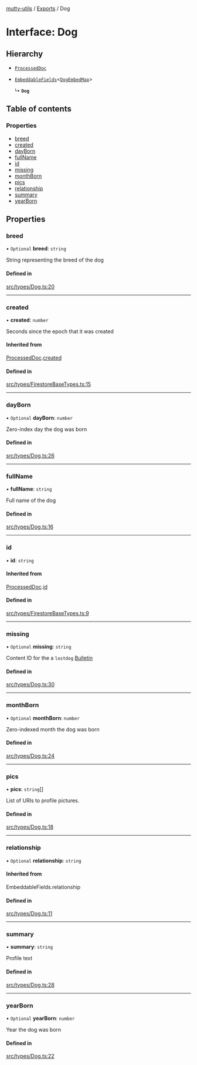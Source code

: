 [mutty-utils](../README.md) / [Exports](../modules.md) / Dog

# Interface: Dog

## Hierarchy

- [`ProcessedDoc`](ProcessedDoc.md)

- [`EmbeddableFields`](../modules.md#embeddablefields)<[`DogEmbedMap`](../modules.md#dogembedmap)\>

  ↳ **`Dog`**

## Table of contents

### Properties

- [breed](Dog.md#breed)
- [created](Dog.md#created)
- [dayBorn](Dog.md#dayborn)
- [fullName](Dog.md#fullname)
- [id](Dog.md#id)
- [missing](Dog.md#missing)
- [monthBorn](Dog.md#monthborn)
- [pics](Dog.md#pics)
- [relationship](Dog.md#relationship)
- [summary](Dog.md#summary)
- [yearBorn](Dog.md#yearborn)

## Properties

### breed

• `Optional` **breed**: `string`

String representing the breed of the dog

#### Defined in

[src/types/Dog.ts:20](https://github.com/jonlaing/mutty-utils/blob/3aaf626/src/types/Dog.ts#L20)

___

### created

• **created**: `number`

Seconds since the epoch that it was created

#### Inherited from

[ProcessedDoc](ProcessedDoc.md).[created](ProcessedDoc.md#created)

#### Defined in

[src/types/FirestoreBaseTypes.ts:15](https://github.com/jonlaing/mutty-utils/blob/3aaf626/src/types/FirestoreBaseTypes.ts#L15)

___

### dayBorn

• `Optional` **dayBorn**: `number`

Zero-index day the dog was born

#### Defined in

[src/types/Dog.ts:26](https://github.com/jonlaing/mutty-utils/blob/3aaf626/src/types/Dog.ts#L26)

___

### fullName

• **fullName**: `string`

Full name of the dog

#### Defined in

[src/types/Dog.ts:16](https://github.com/jonlaing/mutty-utils/blob/3aaf626/src/types/Dog.ts#L16)

___

### id

• **id**: `string`

#### Inherited from

[ProcessedDoc](ProcessedDoc.md).[id](ProcessedDoc.md#id)

#### Defined in

[src/types/FirestoreBaseTypes.ts:9](https://github.com/jonlaing/mutty-utils/blob/3aaf626/src/types/FirestoreBaseTypes.ts#L9)

___

### missing

• `Optional` **missing**: `string`

Content ID for the a `lostdog` [Bulletin](Bulletin.md)

#### Defined in

[src/types/Dog.ts:30](https://github.com/jonlaing/mutty-utils/blob/3aaf626/src/types/Dog.ts#L30)

___

### monthBorn

• `Optional` **monthBorn**: `number`

Zero-indexed month the dog was born

#### Defined in

[src/types/Dog.ts:24](https://github.com/jonlaing/mutty-utils/blob/3aaf626/src/types/Dog.ts#L24)

___

### pics

• **pics**: `string`[]

List of URIs to profile pictures.

#### Defined in

[src/types/Dog.ts:18](https://github.com/jonlaing/mutty-utils/blob/3aaf626/src/types/Dog.ts#L18)

___

### relationship

• `Optional` **relationship**: `string`

#### Inherited from

EmbeddableFields.relationship

#### Defined in

[src/types/Dog.ts:11](https://github.com/jonlaing/mutty-utils/blob/3aaf626/src/types/Dog.ts#L11)

___

### summary

• **summary**: `string`

Profile text

#### Defined in

[src/types/Dog.ts:28](https://github.com/jonlaing/mutty-utils/blob/3aaf626/src/types/Dog.ts#L28)

___

### yearBorn

• `Optional` **yearBorn**: `number`

Year the dog was born

#### Defined in

[src/types/Dog.ts:22](https://github.com/jonlaing/mutty-utils/blob/3aaf626/src/types/Dog.ts#L22)
